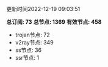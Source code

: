 更新时间2022-12-19 09:03:51

**总订阅: 73**
**总节点: 1369**
**有效节点: 458**
- trojan节点: 72
- v2ray节点: 349
- ss节点: 36
- ssr节点: 1
